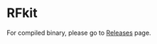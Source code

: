 # RFkit
For compiled binary, please go to [Releases](https://github.com/SLINGhub/RFkit/releases/tag/RF) page. 
